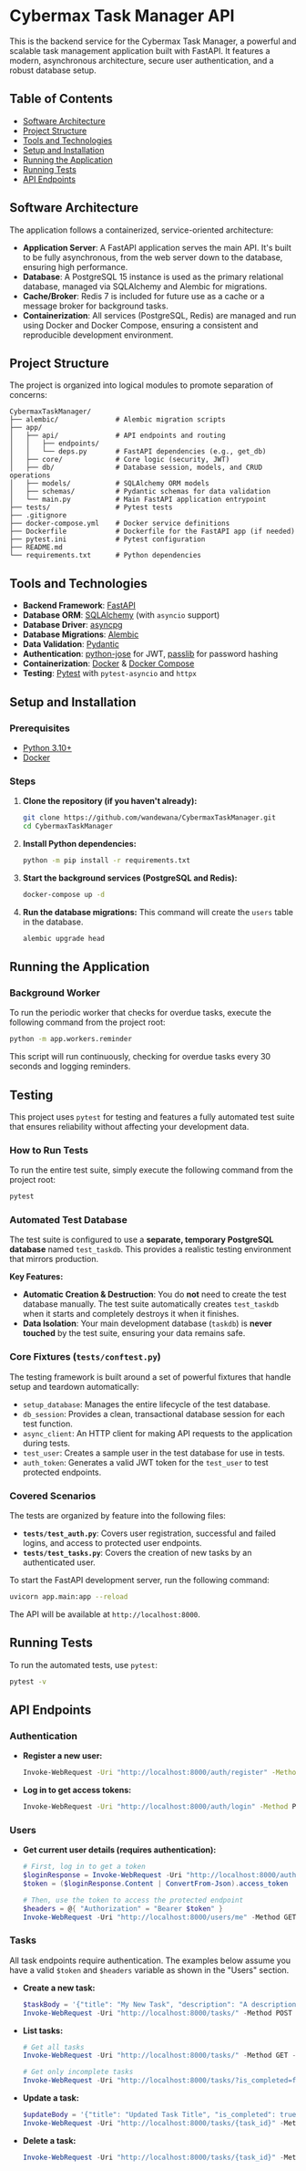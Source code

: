 # Cybermax Task Manager API

This is the backend service for the Cybermax Task Manager, a powerful and scalable task management application built with FastAPI. It features a modern, asynchronous architecture, secure user authentication, and a robust database setup.

## Table of Contents

- [Software Architecture](#software-architecture)
- [Project Structure](#project-structure)
- [Tools and Technologies](#tools-and-technologies)
- [Setup and Installation](#setup-and-installation)
- [Running the Application](#running-the-application)
- [Running Tests](#running-tests)
- [API Endpoints](#api-endpoints)

## Software Architecture

The application follows a containerized, service-oriented architecture:

- **Application Server**: A FastAPI application serves the main API. It's built to be fully asynchronous, from the web server down to the database, ensuring high performance.
- **Database**: A PostgreSQL 15 instance is used as the primary relational database, managed via SQLAlchemy and Alembic for migrations.
- **Cache/Broker**: Redis 7 is included for future use as a cache or a message broker for background tasks.
- **Containerization**: All services (PostgreSQL, Redis) are managed and run using Docker and Docker Compose, ensuring a consistent and reproducible development environment.

## Project Structure

The project is organized into logical modules to promote separation of concerns:

```
CybermaxTaskManager/
├── alembic/              # Alembic migration scripts
├── app/
│   ├── api/              # API endpoints and routing
│   │   ├── endpoints/
│   │   └── deps.py       # FastAPI dependencies (e.g., get_db)
│   ├── core/             # Core logic (security, JWT)
│   ├── db/               # Database session, models, and CRUD operations
│   ├── models/           # SQLAlchemy ORM models
│   ├── schemas/          # Pydantic schemas for data validation
│   └── main.py           # Main FastAPI application entrypoint
├── tests/                # Pytest tests
├── .gitignore
├── docker-compose.yml    # Docker service definitions
├── Dockerfile            # Dockerfile for the FastAPI app (if needed)
├── pytest.ini            # Pytest configuration
├── README.md
└── requirements.txt      # Python dependencies
```

## Tools and Technologies

- **Backend Framework**: [FastAPI](https://fastapi.tiangolo.com/)
- **Database ORM**: [SQLAlchemy](https://www.sqlalchemy.org/) (with `asyncio` support)
- **Database Driver**: [asyncpg](https://github.com/MagicStack/asyncpg)
- **Database Migrations**: [Alembic](https://alembic.sqlalchemy.org/)
- **Data Validation**: [Pydantic](https://pydantic-docs.helpmanual.io/)
- **Authentication**: [python-jose](https://github.com/mpdavis/python-jose) for JWT, [passlib](https://passlib.readthedocs.io/en/stable/) for password hashing
- **Containerization**: [Docker](https://www.docker.com/) & [Docker Compose](https://docs.docker.com/compose/)
- **Testing**: [Pytest](https://docs.pytest.org/en/7.1.x/) with `pytest-asyncio` and `httpx`

## Setup and Installation

### Prerequisites

- [Python 3.10+](https://www.python.org/)
- [Docker](https://www.docker.com/products/docker-desktop/)

### Steps

1.  **Clone the repository (if you haven't already):**
    ```sh
    git clone https://github.com/wandewana/CybermaxTaskManager.git
    cd CybermaxTaskManager
    ```

2.  **Install Python dependencies:**
    ```sh
    python -m pip install -r requirements.txt
    ```

3.  **Start the background services (PostgreSQL and Redis):**
    ```sh
    docker-compose up -d
    ```

4.  **Run the database migrations:**
    This command will create the `users` table in the database.
    ```sh
    alembic upgrade head
    ```

## Running the Application

### Background Worker

To run the periodic worker that checks for overdue tasks, execute the following command from the project root:

```bash
python -m app.workers.reminder
```

This script will run continuously, checking for overdue tasks every 30 seconds and logging reminders.


## Testing

This project uses `pytest` for testing and features a fully automated test suite that ensures reliability without affecting your development data.

### How to Run Tests

To run the entire test suite, simply execute the following command from the project root:

```sh
pytest
```

### Automated Test Database

The test suite is configured to use a **separate, temporary PostgreSQL database** named `test_taskdb`. This provides a realistic testing environment that mirrors production.

**Key Features:**
- **Automatic Creation & Destruction**: You do **not** need to create the test database manually. The test suite automatically creates `test_taskdb` when it starts and completely destroys it when it finishes.
- **Data Isolation**: Your main development database (`taskdb`) is **never touched** by the test suite, ensuring your data remains safe.

### Core Fixtures (`tests/conftest.py`)

The testing framework is built around a set of powerful fixtures that handle setup and teardown automatically:

- `setup_database`: Manages the entire lifecycle of the test database.
- `db_session`: Provides a clean, transactional database session for each test function.
- `async_client`: An HTTP client for making API requests to the application during tests.
- `test_user`: Creates a sample user in the test database for use in tests.
- `auth_token`: Generates a valid JWT token for the `test_user` to test protected endpoints.

### Covered Scenarios

The tests are organized by feature into the following files:

- **`tests/test_auth.py`**: Covers user registration, successful and failed logins, and access to protected user endpoints.
- **`tests/test_tasks.py`**: Covers the creation of new tasks by an authenticated user.

To start the FastAPI development server, run the following command:

```sh
uvicorn app.main:app --reload
```

The API will be available at `http://localhost:8000`.

## Running Tests

To run the automated tests, use `pytest`:

```sh
pytest -v
```

## API Endpoints

### Authentication

- **Register a new user:**
  ```sh
  Invoke-WebRequest -Uri "http://localhost:8000/auth/register" -Method POST -ContentType "application/json" -Body '{"email": "user@example.com", "password": "a-strong-password"}'
  ```

- **Log in to get access tokens:**
  ```sh
  Invoke-WebRequest -Uri "http://localhost:8000/auth/login" -Method POST -ContentType "application/json" -Body '{"email": "user@example.com", "password": "a-strong-password"}'
  ```

### Users

- **Get current user details (requires authentication):**
  ```powershell
  # First, log in to get a token
  $loginResponse = Invoke-WebRequest -Uri "http://localhost:8000/auth/login" -Method POST -ContentType "application/json" -Body '{"email": "user@example.com", "password": "a-strong-password"}'
  $token = ($loginResponse.Content | ConvertFrom-Json).access_token
  
  # Then, use the token to access the protected endpoint
  $headers = @{ "Authorization" = "Bearer $token" }
  Invoke-WebRequest -Uri "http://localhost:8000/users/me" -Method GET -Headers $headers
  ```

### Tasks

All task endpoints require authentication. The examples below assume you have a valid `$token` and `$headers` variable as shown in the "Users" section.

- **Create a new task:**
  ```powershell
  $taskBody = '{"title": "My New Task", "description": "A description for the task."}'
  Invoke-WebRequest -Uri "http://localhost:8000/tasks/" -Method POST -Headers $headers -ContentType "application/json" -Body $taskBody
  ```

- **List tasks:**
  ```powershell
  # Get all tasks
  Invoke-WebRequest -Uri "http://localhost:8000/tasks/" -Method GET -Headers $headers

  # Get only incomplete tasks
  Invoke-WebRequest -Uri "http://localhost:8000/tasks/?is_completed=false" -Method GET -Headers $headers
  ```

- **Update a task:**
  ```powershell
  $updateBody = '{"title": "Updated Task Title", "is_completed": true}'
  Invoke-WebRequest -Uri "http://localhost:8000/tasks/{task_id}" -Method PUT -Headers $headers -ContentType "application/json" -Body $updateBody
  ```

- **Delete a task:**
  ```powershell
  Invoke-WebRequest -Uri "http://localhost:8000/tasks/{task_id}" -Method DELETE -Headers $headers
  ```
